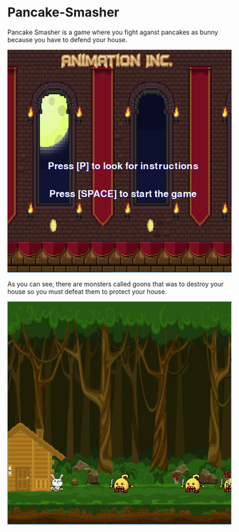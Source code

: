 # Pancake-Smasher

<p>Pancake Smasher is a game where you fight aganst pancakes as bunny because you have to defend your house.</p>
<img src="screenn.PNG" width="600" height="500">
<p>As you can see, there are monsters called goons that was to destroy your house so you must defeat them to protect your house.</p>
<img src="Capture.PNG" width="600" height="500">
